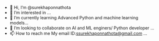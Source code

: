 - 👋 Hi, I’m @surekhaponnathota
- 👀 I’m interested in ...
- 🌱 I’m currently learning Advanced Python and machine learning models...
- 💞️ I’m looking to collaborate on AI and ML enginers/ Python developer ...
- 📫 How to reach me My email ID:ssurekhaponnathota@gmail.com ...

<!---
surekhaponnathota/surekhaponnathota is a ✨ special ✨ repository because its `README.md` (this file) appears on your GitHub profile.
You can click the Preview link to take a look at your changes.
--->

